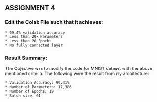 ## ASSIGNMENT 4

### Edit the Colab File such that it achieves:

    * 99.4% validation accuracy
    * Less than 20k Parameters
    * Less than 20 Epochs
    * No fully connected layer
    
### Result Summary:

The Objective was to modify the code for MNIST dataset with the above mentioned criteria.
The following were the result from my architecture:

    * Validation Accuracy: 99.41%
    * Number of Parameters: 17,386
    * Number of Epochs: 19
    * Batch size: 64
